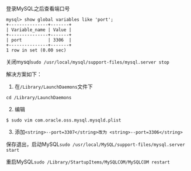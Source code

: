 登录MySQL之后查看端口号
```mysql
mysql> show global variables like 'port';
+---------------+-------+
| Variable_name | Value |
+---------------+-------+
| port          | 3306  |
+---------------+-------+
1 row in set (0.00 sec)
```

关闭mysql`sudo /usr/local/mysql/support-files/mysql.server stop`

解决方案如下：
1. 在`/Library/LaunchDaemons`文件下
```
cd /Library/LaunchDaemons
```
2. 编辑
```
$ sudo vim com.oracle.oss.mysql.mysqld.plist
```
3. 添加`<string>--port=3307</string>改为 <string>--port=3306</string>`

保存退出，启动MySQL`sudo /usr/local/MySQL/support-files/mysql.server start
`

重启MySQL`sudo /Library/StartupItems/MySQLCOM/MySQLCOM restart`
